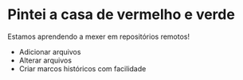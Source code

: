 
# Pintei a casa de vermelho e verde



Estamos aprendendo a mexer em repositórios remotos!

- Adicionar arquivos
- Alterar arquivos
- Criar marcos históricos com facilidade
